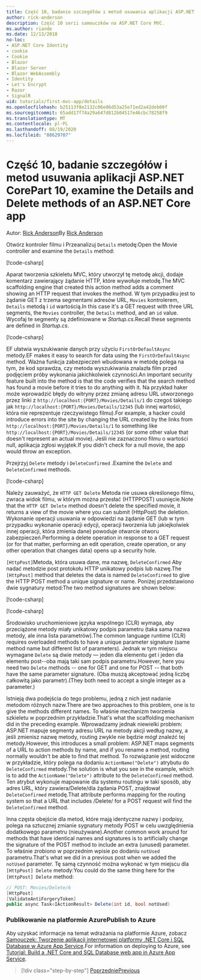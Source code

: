 ```yaml
---
title: Część 10, badanie szczegółów i metod usuwania aplikacji ASP.NET Core
author: rick-anderson
description: Część 10 serii samouczków na ASP.NET Core MVC.
ms.author: riande
ms.date: 12/13/2018
no-loc:
- ASP.NET Core Identity
- cookie
- Cookie
- Blazor
- Blazor Server
- Blazor WebAssembly
- Identity
- Let's Encrypt
- Razor
- SignalR
uid: tutorials/first-mvc-app/details
ms.openlocfilehash: b25113f8e2132c06e06d53a25e71ed2a42deb00f
ms.sourcegitcommit: 65add17f74a29a647d812b04517e46cbc78258f9
ms.translationtype: MT
ms.contentlocale: pl-PL
ms.lasthandoff: 08/19/2020
ms.locfileid: "88629707"
---
```

# <a name="part-10-examine-the-details-and-delete-methods-of-an-aspnet-core-app"></a><span data-ttu-id="8c6e7-103">Część 10, badanie szczegółów i metod usuwania aplikacji ASP.NET Core</span><span class="sxs-lookup"><span data-stu-id="8c6e7-103">Part 10, examine the Details and Delete methods of an ASP.NET Core app</span></span>

<span data-ttu-id="8c6e7-104">Autor: [Rick Anderson](https://twitter.com/RickAndMSFT)</span><span class="sxs-lookup"><span data-stu-id="8c6e7-104">By [Rick Anderson](https://twitter.com/RickAndMSFT)</span></span>

<span data-ttu-id="8c6e7-105">Otwórz kontroler filmu i Przeanalizuj `Details` metodę:</span><span class="sxs-lookup"><span data-stu-id="8c6e7-105">Open the Movie controller and examine the `Details` method:</span></span>

[!code-csharp[](start-mvc/sample/MvcMovie22/Controllers/MoviesController.cs?name=snippet_details)]

<span data-ttu-id="8c6e7-106">Aparat tworzenia szkieletu MVC, który utworzył tę metodę akcji, dodaje komentarz zawierający żądanie HTTP, które wywołuje metodę.</span><span class="sxs-lookup"><span data-stu-id="8c6e7-106">The MVC scaffolding engine that created this action method adds a comment showing an HTTP request that invokes the method.</span></span> <span data-ttu-id="8c6e7-107">W tym przypadku jest to żądanie GET z trzema segmentami adresów URL, `Movies` kontrolerem, `Details` metodą i `id` wartością.</span><span class="sxs-lookup"><span data-stu-id="8c6e7-107">In this case it's a GET request with three URL segments, the `Movies` controller, the `Details` method, and an `id` value.</span></span> <span data-ttu-id="8c6e7-108">Wycofaj te segmenty są zdefiniowane w *Startup.cs*.</span><span class="sxs-lookup"><span data-stu-id="8c6e7-108">Recall these segments are defined in *Startup.cs*.</span></span>

[!code-csharp[](start-mvc/sample/MvcMovie3/Startup.cs?highlight=5&name=snippet_1)]

<span data-ttu-id="8c6e7-109">EF ułatwia wyszukiwanie danych przy użyciu `FirstOrDefaultAsync` metody.</span><span class="sxs-lookup"><span data-stu-id="8c6e7-109">EF makes it easy to search for data using the `FirstOrDefaultAsync` method.</span></span> <span data-ttu-id="8c6e7-110">Ważna funkcja zabezpieczeń wbudowana w metodę polega na tym, że kod sprawdza, czy metoda wyszukiwania znalazła film przed podjęciem próby wykonania jakichkolwiek czynności.</span><span class="sxs-lookup"><span data-stu-id="8c6e7-110">An important security feature built into the method is that the code verifies that the search method has found a movie before it tries to do anything with it.</span></span> <span data-ttu-id="8c6e7-111">Na przykład haker może wprowadzić błędy do witryny przez zmianę adresu URL utworzonego przez linki z `http://localhost:{PORT}/Movies/Details/1` do czegoś takiego jak  `http://localhost:{PORT}/Movies/Details/12345` (lub innej wartości, która nie reprezentuje rzeczywistego filmu).</span><span class="sxs-lookup"><span data-stu-id="8c6e7-111">For example, a hacker could introduce errors into the site by changing the URL created by the links from `http://localhost:{PORT}/Movies/Details/1` to something like  `http://localhost:{PORT}/Movies/Details/12345` (or some other value that doesn't represent an actual movie).</span></span> <span data-ttu-id="8c6e7-112">Jeśli nie zaznaczono filmu o wartości null, aplikacja zgłosi wyjątek.</span><span class="sxs-lookup"><span data-stu-id="8c6e7-112">If you didn't check for a null movie, the app would throw an exception.</span></span>

<span data-ttu-id="8c6e7-113">Przejrzyj `Delete` metody i `DeleteConfirmed` .</span><span class="sxs-lookup"><span data-stu-id="8c6e7-113">Examine the `Delete` and `DeleteConfirmed` methods.</span></span>

[!code-csharp[](start-mvc/sample/MvcMovie22/Controllers/MoviesController.cs?name=snippet_delete)]

<span data-ttu-id="8c6e7-114">Należy zauważyć, że `HTTP GET Delete` Metoda nie usuwa określonego filmu, zwraca widok filmu, w którym można przesłać (HTTPPOST) usunięcie.</span><span class="sxs-lookup"><span data-stu-id="8c6e7-114">Note that the `HTTP GET Delete` method doesn't delete the specified movie, it returns a view of the movie where you can submit (HttpPost) the deletion.</span></span> <span data-ttu-id="8c6e7-115">Wykonanie operacji usuwania w odpowiedzi na żądanie GET (lub w tym przypadku wykonanie operacji edycji, operacji tworzenia lub jakiejkolwiek innej operacji, która zmienia dane) powoduje otwarcie otworu zabezpieczeń.</span><span class="sxs-lookup"><span data-stu-id="8c6e7-115">Performing a delete operation in response to a GET request (or for that matter, performing an edit operation, create operation, or any other operation that changes data) opens up a security hole.</span></span>

<span data-ttu-id="8c6e7-116">`[HttpPost]`Metoda, która usuwa dane, ma nazwę, `DeleteConfirmed` Aby nadać metodzie post protokołu HTTP unikatowy podpis lub nazwę.</span><span class="sxs-lookup"><span data-stu-id="8c6e7-116">The `[HttpPost]` method that deletes the data is named `DeleteConfirmed` to give the HTTP POST method a unique signature or name.</span></span> <span data-ttu-id="8c6e7-117">Poniżej przedstawiono dwie sygnatury metod:</span><span class="sxs-lookup"><span data-stu-id="8c6e7-117">The two method signatures are shown below:</span></span>

[!code-csharp[](start-mvc/sample/MvcMovie/Controllers/MoviesController.cs?name=snippet_delete2)]

[!code-csharp[](start-mvc/sample/MvcMovie/Controllers/MoviesController.cs?name=snippet_delete3)]

<span data-ttu-id="8c6e7-118">Środowisko uruchomieniowe języka wspólnego (CLR) wymaga, aby przeciążone metody miały unikatowy podpis parametru (taka sama nazwa metody, ale inna lista parametrów).</span><span class="sxs-lookup"><span data-stu-id="8c6e7-118">The common language runtime (CLR) requires overloaded methods to have a unique parameter signature (same method name but different list of parameters).</span></span> <span data-ttu-id="8c6e7-119">Jednak w tym miejscu wymagane `Delete` są dwie metody — jeden dla elementu get i jeden dla elementu post--oba mają taki sam podpis parametru.</span><span class="sxs-lookup"><span data-stu-id="8c6e7-119">However, here you need two `Delete` methods -- one for GET and one for POST -- that both have the same parameter signature.</span></span> <span data-ttu-id="8c6e7-120">(Oba muszą akceptować jedną liczbę całkowitą jako parametr).</span><span class="sxs-lookup"><span data-stu-id="8c6e7-120">(They both need to accept a single integer as a parameter.)</span></span>

<span data-ttu-id="8c6e7-121">Istnieją dwa podejścia do tego problemu, jedną z nich jest nadanie metodom różnych nazw.</span><span class="sxs-lookup"><span data-stu-id="8c6e7-121">There are two approaches to this problem, one is to give the methods different names.</span></span> <span data-ttu-id="8c6e7-122">To właśnie mechanizm tworzenia szkieletu w poprzednim przykładzie.</span><span class="sxs-lookup"><span data-stu-id="8c6e7-122">That's what the scaffolding mechanism did in the preceding example.</span></span> <span data-ttu-id="8c6e7-123">Wprowadzamy jednak niewielki problem: ASP.NET mapuje segmenty adresu URL na metody akcji według nazwy, a jeśli zmienisz nazwę metody, routing zwykle nie będzie mógł znaleźć tej metody.</span><span class="sxs-lookup"><span data-stu-id="8c6e7-123">However, this introduces a small problem: ASP.NET maps segments of a URL to action methods by name, and if you rename a method, routing normally wouldn't be able to find that method.</span></span> <span data-ttu-id="8c6e7-124">To rozwiązanie jest widoczne w przykładzie, który polega na dodaniu `ActionName("Delete")` atrybutu do `DeleteConfirmed` metody.</span><span class="sxs-lookup"><span data-stu-id="8c6e7-124">The solution is what you see in the example, which is to add the `ActionName("Delete")` attribute to the `DeleteConfirmed` method.</span></span> <span data-ttu-id="8c6e7-125">Ten atrybut wykonuje mapowanie dla systemu routingu w taki sposób, aby adres URL, który zawiera/Delete/dla żądania POST, znajdował `DeleteConfirmed` metodę.</span><span class="sxs-lookup"><span data-stu-id="8c6e7-125">That attribute performs mapping for the routing system so that a URL that includes /Delete/ for a POST request will find the `DeleteConfirmed` method.</span></span>

<span data-ttu-id="8c6e7-126">Inna częsta obejście dla metod, które mają identyczne nazwy i podpisy, polega na sztucznej zmianie sygnatury metody POST w celu uwzględnienia dodatkowego parametru (nieużywane).</span><span class="sxs-lookup"><span data-stu-id="8c6e7-126">Another common work around for methods that have identical names and signatures is to artificially change the signature of the POST method to include an extra (unused) parameter.</span></span> <span data-ttu-id="8c6e7-127">To właśnie zrobiono w poprzednim wpisie po dodaniu `notUsed` parametru.</span><span class="sxs-lookup"><span data-stu-id="8c6e7-127">That's what we did in a previous post when we added the `notUsed` parameter.</span></span> <span data-ttu-id="8c6e7-128">Tę samą czynność można wykonać w tym miejscu dla `[HttpPost] Delete` metody:</span><span class="sxs-lookup"><span data-stu-id="8c6e7-128">You could do the same thing here for the `[HttpPost] Delete` method:</span></span>

```csharp
// POST: Movies/Delete/6
[HttpPost]
[ValidateAntiForgeryToken]
public async Task<IActionResult> Delete(int id, bool notUsed)
```

### <a name="publish-to-azure"></a><span data-ttu-id="8c6e7-129">Publikowanie na platformie Azure</span><span class="sxs-lookup"><span data-stu-id="8c6e7-129">Publish to Azure</span></span>

<span data-ttu-id="8c6e7-130">Aby uzyskać informacje na temat wdrażania na platformie Azure, zobacz [Samouczek: Tworzenie aplikacji internetowej platformy .NET Core i SQL Database w Azure App Service](/azure/app-service/app-service-web-tutorial-dotnetcore-sqldb).</span><span class="sxs-lookup"><span data-stu-id="8c6e7-130">For information on deploying to Azure, see [Tutorial: Build a .NET Core and SQL Database web app in Azure App Service](/azure/app-service/app-service-web-tutorial-dotnetcore-sqldb).</span></span>

> [!div class="step-by-step"]
> [<span data-ttu-id="8c6e7-131">Poprzednie</span><span class="sxs-lookup"><span data-stu-id="8c6e7-131">Previous</span></span>](validation.md)
